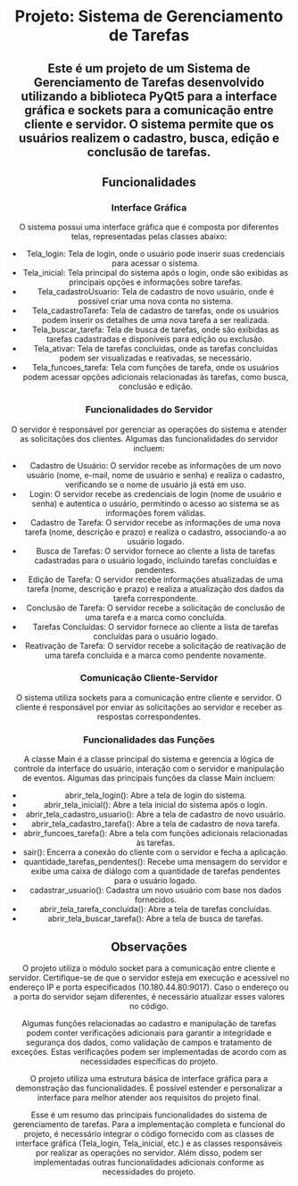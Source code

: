 <div align="center">
  <h1>Projeto: Sistema de Gerenciamento de Tarefas</h1>
  <h2>Este é um projeto de um Sistema de Gerenciamento de Tarefas desenvolvido utilizando a biblioteca PyQt5 para a interface gráfica e sockets para a comunicação entre cliente e servidor. O sistema permite que os usuários realizem o cadastro, busca, edição e conclusão de tarefas.</h2>

  <h2>Funcionalidades</h2>
</div>

<div align="center">
  <h3>Interface Gráfica</h3>
  <p>O sistema possui uma interface gráfica que é composta por diferentes telas, representadas pelas classes abaixo:</p>
</div>

<div align="center">
  <ul>
    <li>Tela_login: Tela de login, onde o usuário pode inserir suas credenciais para acessar o sistema.</li>
    <li>Tela_inicial: Tela principal do sistema após o login, onde são exibidas as principais opções e informações sobre tarefas.</li>
    <li>Tela_cadastroUsuario: Tela de cadastro de novo usuário, onde é possível criar uma nova conta no sistema.</li>
    <li>Tela_cadastroTarefa: Tela de cadastro de tarefas, onde os usuários podem inserir os detalhes de uma nova tarefa a ser realizada.</li>
    <li>Tela_buscar_tarefa: Tela de busca de tarefas, onde são exibidas as tarefas cadastradas e disponíveis para edição ou exclusão.</li>
    <li>Tela_ativar: Tela de tarefas concluídas, onde as tarefas concluídas podem ser visualizadas e reativadas, se necessário.</li>
    <li>Tela_funcoes_tarefa: Tela com funções de tarefa, onde os usuários podem acessar opções adicionais relacionadas às tarefas, como busca, conclusão e edição.</li>
  </ul>
</div>

<div align="center">
  <h3>Funcionalidades do Servidor</h3>
  <p>O servidor é responsável por gerenciar as operações do sistema e atender as solicitações dos clientes. Algumas das funcionalidades do servidor incluem:</p>
</div>

<div align="center">
  <ul>
    <li>Cadastro de Usuário: O servidor recebe as informações de um novo usuário (nome, e-mail, nome de usuário e senha) e realiza o cadastro, verificando se o nome de usuário já está em uso.</li>
    <li>Login: O servidor recebe as credenciais de login (nome de usuário e senha) e autentica o usuário, permitindo o acesso ao sistema se as informações forem válidas.</li>
    <li>Cadastro de Tarefa: O servidor recebe as informações de uma nova tarefa (nome, descrição e prazo) e realiza o cadastro, associando-a ao usuário logado.</li>
    <li>Busca de Tarefas: O servidor fornece ao cliente a lista de tarefas cadastradas para o usuário logado, incluindo tarefas concluídas e pendentes.</li>
    <li>Edição de Tarefa: O servidor recebe informações atualizadas de uma tarefa (nome, descrição e prazo) e realiza a atualização dos dados da tarefa correspondente.</li>
    <li>Conclusão de Tarefa: O servidor recebe a solicitação de conclusão de uma tarefa e a marca como concluída.</li>
    <li>Tarefas Concluídas: O servidor fornece ao cliente a lista de tarefas concluídas para o usuário logado.</li>
    <li>Reativação de Tarefa: O servidor recebe a solicitação de reativação de uma tarefa concluída e a marca como pendente novamente.</li>
  </ul>
</div>

<div align="center">
  <h3>Comunicação Cliente-Servidor</h3>
  <p>O sistema utiliza sockets para a comunicação entre cliente e servidor. O cliente é responsável por enviar as solicitações ao servidor e receber as respostas correspondentes.</p>
</div>

<div align="center">
  <h3>Funcionalidades das Funções</h3>
  <p>A classe Main é a classe principal do sistema e gerencia a lógica de controle da interface do usuário, interação com o servidor e manipulação de eventos. Algumas das principais funções da classe Main incluem:</p>
</div>

<div align="center">
  <ul>
    <li>abrir_tela_login(): Abre a tela de login do sistema.</li>
    <li>abrir_tela_inicial(): Abre a tela inicial do sistema após o login.</li>
    <li>abrir_tela_cadastro_usuario(): Abre a tela de cadastro de novo usuário.</li>
    <li>abrir_tela_cadastro_tarefa(): Abre a tela de cadastro de nova tarefa.</li>
    <li>abrir_funcoes_tarefa(): Abre a tela com funções adicionais relacionadas às tarefas.</li>
    <li>sair(): Encerra a conexão do cliente com o servidor e fecha a aplicação.</li>
    <li>quantidade_tarefas_pendentes(): Recebe uma mensagem do servidor e exibe uma caixa de diálogo com a quantidade de tarefas pendentes para o usuário logado.</li>
    <li>cadastrar_usuario(): Cadastra um novo usuário com base nos dados fornecidos.</li>
    <li>abrir_tela_tarefa_concluida(): Abre a tela de tarefas concluídas.</li>
    <li>abrir_tela_buscar_tarefa(): Abre a tela de busca de tarefas.</li>
  </ul>
</div>

<div align="center">
  <h2>Observações</h2>
  <p>O projeto utiliza o módulo socket para a comunicação entre cliente e servidor. Certifique-se de que o servidor esteja em execução e acessível no endereço IP e porta especificados (10.180.44.80:9017). Caso o endereço ou a porta do servidor sejam diferentes, é necessário atualizar esses valores no código.</p>
  <p>Algumas funções relacionadas ao cadastro e manipulação de tarefas podem conter verificações adicionais para garantir a integridade e segurança dos dados, como validação de campos e tratamento de exceções. Estas verificações podem ser implementadas de acordo com as necessidades específicas do projeto.</p>
  <p>O projeto utiliza uma estrutura básica de interface gráfica para a demonstração das funcionalidades. É possível estender e personalizar a interface para melhor atender aos requisitos do projeto final.</p>
  <p>Esse é um resumo das principais funcionalidades do sistema de gerenciamento de tarefas. Para a implementação completa e funcional do projeto, é necessário integrar o código fornecido com as classes de interface gráfica (Tela_login, Tela_inicial, etc.) e as classes responsáveis por realizar as operações no servidor. Além disso, podem ser implementadas outras funcionalidades adicionais conforme as necessidades do projeto.</p>
</div>
